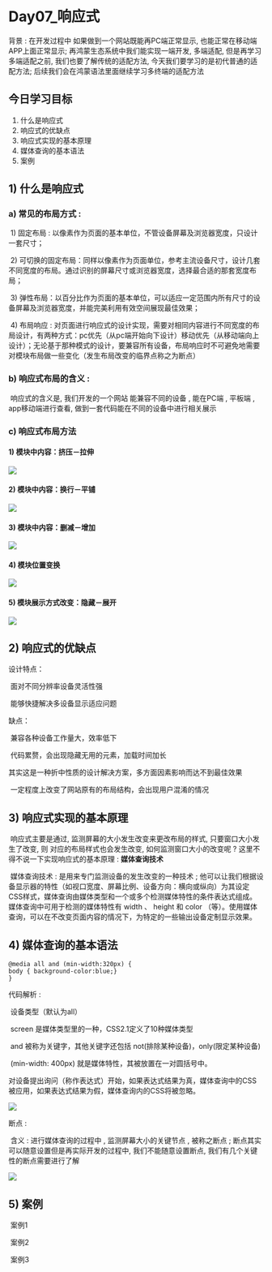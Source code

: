 # Day07_响应式

背景 : 在开发过程中 如果做到一个网站既能再PC端正常显示, 也能正常在移动端APP上面正常显示; 再鸿蒙生态系统中我们能实现一端开发, 多端适配, 但是再学习多端适配之前, 我们也要了解传统的适配方法, 今天我们要学习的是初代普通的适配方法; 后续我们会在鸿蒙语法里面继续学习多终端的适配方法

## 今日学习目标

1. 什么是响应式
2. 响应式的优缺点
3. 响应式实现的基本原理
4. 媒体查询的基本语法
5. 案例

## 1) 什么是响应式

### a) 常见的布局方式 : 

​	1) 固定布局 : 以像素作为页面的基本单位，不管设备屏幕及浏览器宽度，只设计一套尺寸；

​	2) 可切换的固定布局：同样以像素作为页面单位，参考主流设备尺寸，设计几套不同宽度的布局。通过识别的屏幕尺寸或浏览器宽度，选择最合适的那套宽度布局；

​	3) 弹性布局：以百分比作为页面的基本单位，可以适应一定范围内所有尺寸的设备屏幕及浏览器宽度，并能完美利用有效空间展现最佳效果；

​	4) 布局响应 : 对页面进行响应式的设计实现，需要对相同内容进行不同宽度的布局设计，有两种方式：pc优先（从pc端开始向下设计）移动优先（从移动端向上设计）；无论基于那种模式的设计，要兼容所有设备，布局响应时不可避免地需要对模块布局做一些变化（发生布局改变的临界点称之为断点）

### b) 响应式布局的含义 : 

​	响应式的含义是, 我们开发的一个网站 能兼容不同的设备 , 能在PC端 , 平板端 , app移动端进行查看, 做到一套代码能在不同的设备中进行相关展示

### c) 响应式布局方法

#### 1) 模块中内容：挤压－拉伸

<img src="3.png">

#### 2) 模块中内容：换行－平铺

<img src="4.png">

#### 3) 模块中内容：删减－增加

<img src="5.png">

#### 4) 模块位置变换

<img src="6.png">

#### 5) 模块展示方式改变：隐藏－展开

<img src="7.png">

## 2) 响应式的优缺点

设计特点：

​	面对不同分辨率设备灵活性强

​	能够快捷解决多设备显示适应问题

缺点：

​	兼容各种设备工作量大，效率低下

​	代码累赘，会出现隐藏无用的元素，加载时间加长

​	其实这是一种折中性质的设计解决方案，多方面因素影响而达不到最佳效果

​	一定程度上改变了网站原有的布局结构，会出现用户混淆的情况

## 3) 响应式实现的基本原理

​	响应式主要是通过, 监测屏幕的大小发生改变来更改布局的样式, 只要窗口大小发生了改变, 则 对应的布局样式也会发生改变, 如何监测窗口大小的改变呢 ? 这里不得不说一下实现响应式的基本原理 : **媒体查询技术**

​	媒体查询技术 : 是用来专门监测设备的发生改变的一种技术 ; 他可以让我们根据设备显示器的特性（如视口宽度、屏幕比例、设备方向：横向或纵向）为其设定CSS样式，媒体查询由媒体类型和一个或多个检测媒体特性的条件表达式组成。媒体查询中可用于检测的媒体特性有 width 、 height 和 color （等）。使用媒体查询，可以在不改变页面内容的情况下，为特定的一些输出设备定制显示效果。

## 4) 媒体查询的基本语法

```
@media all and (min-width:320px) {
body { background-color:blue;}
}
```

代码解析 : 

​	设备类型（默认为all）

​	screen 是媒体类型里的一种，CSS2.1定义了10种媒体类型

​	and 被称为关键字，其他关键字还包括 not(排除某种设备)，only(限定某种设备)

​	(min-width: 400px) 就是媒体特性，其被放置在一对圆括号中。

​	对设备提出询问（称作表达式）开始，如果表达式结果为真，媒体查询中的CSS被应用，如果表达式结果为假，媒体查询内的CSS将被忽略。

<img src="1.jpg">

断点 : 

​	含义 : 进行媒体查询的过程中 , 监测屏幕大小的关键节点 , 被称之断点 ; 断点其实可以随意设置但是再实际开发的过程中, 我们不能随意设置断点, 我们有几个关键性的断点需要进行了解

<img src="2.png">



## 5) 案例 

​	案例1

​	案例2

​	案例3